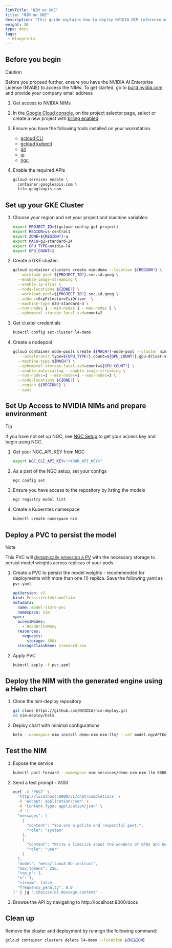 ```yaml
---
linkTitle: "NIM on GKE"
title: "NIM on GKE"
description: "This guide explains how to deploy NVIDIA NIM inference microservices on a Google Kubernetes Engine (GKE) cluster, requiring an NVIDIA AI Enterprise License for access to the models. It details the process of setting up a GKE cluster with GPU-enabled nodes, configuring access to the NVIDIA NGC registry, and deploying a NIM using a Helm chart with persistent storage. Finally, it demonstrates how to test the deployed NIM service by sending a sample prompt and verifying the response, ensuring the inference microservice is functioning correctly."
weight: 30
type: docs
tags:
 - Blueprints
---
```

## Before you begin

> [!CAUTION]
> Before you proceed further, ensure you have the NVIDIA AI Enterprise License (NVAIE) to access the NIMs.  To get started, go to [build.nvidia.com](https://build.nvidia.com/explore/discover?signin=true) and provide your company email address

1. Get access to NVIDIA NIMs

2. In the [Google Cloud console](https://console.cloud.google.com), on the project selector page, select or create a new project with [billing enabled](https://cloud.google.com/billing/docs/how-to/verify-billing-enabled#console)

3. Ensure you have the following tools installed on your workstation
   * [gcloud CLI](https://cloud.google.com/sdk/docs/install)
   * [gcloud kubectl](https://cloud.google.com/kubernetes-engine/docs/how-to/cluster-access-for-kubectl#install_kubectl)
   * [git](https://git-scm.com/book/en/v2/Getting-Started-Installing-Git)
   * [jq](https://jqlang.github.io/jq/)
   * [ngc](https://ngc.nvidia.com/setup)

4. Enable the required APIs
   ```bash
   gcloud services enable \
     container.googleapis.com \
     file.googleapis.com
   ```

## Set up your GKE Cluster

1. Choose your region and set your project and machine variables:
	```bash
	export PROJECT_ID=$(gcloud config get project)
	export REGION=us-central1
	export ZONE=${REGION?}-a
	export MACH=g2-standard-24
	export GPU_TYPE=nvidia-l4
	export GPU_COUNT=1
	```	


1. Create a GKE cluster:
	```bash
	gcloud container clusters create nim-demo --location ${REGION?} \
	  --workload-pool ${PROJECT_ID?}.svc.id.goog \
	  --enable-image-streaming \
	  --enable-ip-alias \
	  --node-locations ${ZONE?} \
	  --workload-pool=${PROJECT_ID?}.svc.id.goog \
	  --addons=GcpFilestoreCsiDriver  \
	  --machine-type n2d-standard-4 \
	  --num-nodes 1 --min-nodes 1 --max-nodes 5 \
	  --ephemeral-storage-local-ssd=count=2
	```

1. Get cluster credentials
   ```bash
   kubectl config set-cluster l4-demo
   ```

1. Create a nodepool
	```bash
	gcloud container node-pools create ${MACH?}-node-pool --cluster nim-demo \
	   --accelerator type=${GPU_TYPE?},count=${GPU_COUNT?},gpu-driver-version=latest \
	  --machine-type ${MACH?} \
	  --ephemeral-storage-local-ssd=count=${GPU_COUNT?} \
	  --enable-autoscaling --enable-image-streaming \
	  --num-nodes=1 --min-nodes=1 --max-nodes=3 \
	  --node-locations ${ZONE?} \
	  --region ${REGION?} \
	  --spot
	```


## Set Up Access to NVIDIA NIMs and prepare environment

> [!TIP]
> If you have not set up NGC, see [NGC Setup](https://ngc.nvidia.com/setup) to get your access key and begin using NGC.

1. Get your NGC_API_KEY from NGC
   ```bash
   export NGC_CLI_API_KEY="<YOUR_API_KEY>"
   ```	

2. As a part of the NGC setup, set your configs
	```bash
	ngc config set
	```

3. Ensure you have access to the repository by listing the models
	```bash
	ngc registry model list
	```

4. Create a Kuberntes namespace
	```bash
	kubectl create namespace nim
	```

## Deploy a PVC to persist the model
> [!NOTE]
> This PVC will [dynamically provision a PV](https://cloud.google.com/kubernetes-engine/docs/concepts/persistent-volumes#dynamic_provisioning) with the necessary storage to persist model weights across replicas of your pods.

1. Create a PVC to persist the model weights - recommended for deployments with more than one (1) replica.  Save the following yaml as `pvc.yaml`.
	```yaml
	apiVersion: v1
	kind: PersistentVolumeClaim
	metadata:
	  name: model-store-pvc
	  namespace: nim
	spec:
	  accessModes:
	    - ReadWriteMany
	  resources:
	    requests:
	      storage: 30Gi
	  storageClassName: standard-rwx
	```

2. Apply PVC
	```bash
	kubectl apply -f pvc.yaml
	```
	
## Deploy the NIM with the generated engine using a Helm chart

1. Clone the nim-deploy repository
	```bash
	git clone https://github.com/NVIDIA/nim-deploy.git
	cd nim-deploy/helm
	```

2. Deploy chart with minimal configurations
	```bash
	helm --namespace nim install demo-nim nim-llm/ --set model.ngcAPIKey=$NGC_CLI_API_KEY --set persistence.enabled=true --set persistence.existingClaim=model-store-pvc
	```

## Test the NIM
1. Expose the service
	```bash
	kubectl port-forward --namespace nim services/demo-nim-nim-llm 8000
	```

2. Send a test prompt - A100
	```bash
	curl -X 'POST' \
	  'http://localhost:8000/v1/chat/completions' \
	  -H 'accept: application/json' \
	  -H 'Content-Type: application/json' \
	  -d '{
	  "messages": [
	    {
	      "content": "You are a polite and respectful poet.",
	      "role": "system"
	    },
	    {
	      "content": "Write a limerick about the wonders of GPUs and Kubernetes?",
	      "role": "user"
	    }
	  ],
	  "model": "meta/llama3-8b-instruct",
	  "max_tokens": 256,
	  "top_p": 1,
	  "n": 1,
	  "stream": false,
	  "frequency_penalty": 0.0
	}' | jq '.choices[0].message.content' -
	```

3. Browse the API by navigating to http://localhost:8000/docs

## Clean up

Remove the cluster and deployment by runnign the following command:
```bash
gcloud container clusters delete l4-demo --location ${REGION} 
```
